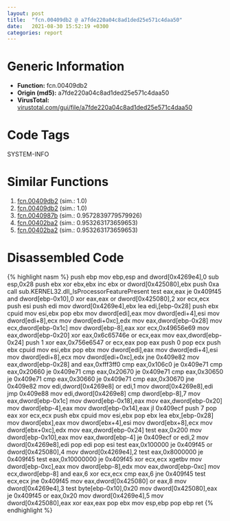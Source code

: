 ```yaml
---
layout: post
title:  "fcn.00409db2 @ a7fde220a04c8ad1ded25e571c4daa50"
date:   2021-08-30 15:52:19 +0300
categories: report
---
```


# Generic Information
- **Function:** fcn.00409db2
- **Origin (md5):** a7fde220a04c8ad1ded25e571c4daa50
- **VirusTotal:** [virustotal.com/gui/file/a7fde220a04c8ad1ded25e571c4daa50][virustotal_ref]

# Code Tags
<span class="tag" id="SYSTEM-INFO">SYSTEM-INFO</span>


# Similar Functions

1. [fcn.00409db2][similar_1_ref] (sim.: 1.0)
2. [fcn.00409db2][similar_2_ref] (sim.: 1.0)
3. [fcn.0040987b][similar_3_ref] (sim.: 0.9572839779579926)
4. [fcn.00402ba2][similar_4_ref] (sim.: 0.953263173659653)
5. [fcn.00402ba2][similar_5_ref] (sim.: 0.953263173659653)


# Disassembled Code

{% highlight nasm %}
push ebp
mov ebp,esp
and dword[0x4269e4],0
sub esp,0x28
push ebx
xor ebx,ebx
inc ebx
or dword[0x425080],ebx
push 0xa
call sub.KERNEL32.dll_IsProcessorFeaturePresent
test eax,eax
je 0x409f45
and dword[ebp-0x10],0
xor eax,eax
or dword[0x425080],2
xor ecx,ecx
push esi
push edi
mov dword[0x4269e4],ebx
lea edi,[ebp-0x28]
push ebx
cpuid 
mov esi,ebx
pop ebx
mov dword[edi],eax
mov dword[edi+4],esi
mov dword[edi+8],ecx
mov dword[edi+0xc],edx
mov eax,dword[ebp-0x28]
mov ecx,dword[ebp-0x1c]
mov dword[ebp-8],eax
xor ecx,0x49656e69
mov eax,dword[ebp-0x20]
xor eax,0x6c65746e
or ecx,eax
mov eax,dword[ebp-0x24]
push 1
xor eax,0x756e6547
or ecx,eax
pop eax
push 0
pop ecx
push ebx
cpuid 
mov esi,ebx
pop ebx
mov dword[edi],eax
mov dword[edi+4],esi
mov dword[edi+8],ecx
mov dword[edi+0xc],edx
jne 0x409e82
mov eax,dword[ebp-0x28]
and eax,0xfff3ff0
cmp eax,0x106c0
je 0x409e71
cmp eax,0x20660
je 0x409e71
cmp eax,0x20670
je 0x409e71
cmp eax,0x30650
je 0x409e71
cmp eax,0x30660
je 0x409e71
cmp eax,0x30670
jne 0x409e82
mov edi,dword[0x4269e8]
or edi,1
mov dword[0x4269e8],edi
jmp 0x409e88
mov edi,dword[0x4269e8]
cmp dword[ebp-8],7
mov eax,dword[ebp-0x1c]
mov dword[ebp-0x18],eax
mov eax,dword[ebp-0x20]
mov dword[ebp-4],eax
mov dword[ebp-0x14],eax
jl 0x409ecf
push 7
pop eax
xor ecx,ecx
push ebx
cpuid 
mov esi,ebx
pop ebx
lea ebx,[ebp-0x28]
mov dword[ebx],eax
mov dword[ebx+4],esi
mov dword[ebx+8],ecx
mov dword[ebx+0xc],edx
mov eax,dword[ebp-0x24]
test eax,0x200
mov dword[ebp-0x10],eax
mov eax,dword[ebp-4]
je 0x409ecf
or edi,2
mov dword[0x4269e8],edi
pop edi
pop esi
test eax,0x100000
je 0x409f45
or dword[0x425080],4
mov dword[0x4269e4],2
test eax,0x8000000
je 0x409f45
test eax,0x10000000
je 0x409f45
xor ecx,ecx
xgetbv 
mov dword[ebp-0xc],eax
mov dword[ebp-8],edx
mov eax,dword[ebp-0xc]
mov ecx,dword[ebp-8]
and eax,6
xor ecx,ecx
cmp eax,6
jne 0x409f45
test ecx,ecx
jne 0x409f45
mov eax,dword[0x425080]
or eax,8
mov dword[0x4269e4],3
test byte[ebp-0x10],0x20
mov dword[0x425080],eax
je 0x409f45
or eax,0x20
mov dword[0x4269e4],5
mov dword[0x425080],eax
xor eax,eax
pop ebx
mov esp,ebp
pop ebp
ret 
{% endhighlight %}


[similar_1_ref]: /report/fcn.00409db2@339149a6ceaff8ec9831ebc6113adb23
[similar_2_ref]: /report/fcn.00409db2@0b073c89b077a27e3496540be7574e33
[similar_3_ref]: /report/fcn.0040987b@d59f9c4f445b9f980173dec064f55091
[similar_4_ref]: /report/fcn.00402ba2@03a5d7e745838b7e7a4c7d09dcb64e60
[similar_5_ref]: /report/fcn.00402ba2@ea6f23b2cb496f8773ec04df5c0f8d87
[virustotal_ref]: https://www.virustotal.com/gui/file/a7fde220a04c8ad1ded25e571c4daa50